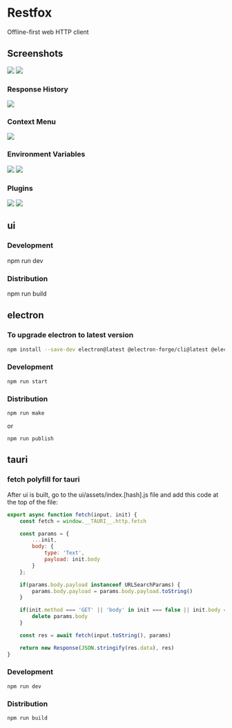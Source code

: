 # Restfox

Offline-first web HTTP client

## Screenshots

<img src="screenshots/1.png?raw=true">

<img src="screenshots/2.png?raw=true">

### Response History

<img src="screenshots/3.png?raw=true">

### Context Menu

<img src="screenshots/8.png?raw=true">

### Environment Variables

<img src="screenshots/4.png?raw=true">
<img src="screenshots/5.png?raw=true">

### Plugins

<img src="screenshots/6.png?raw=true">
<img src="screenshots/7.png?raw=true">

## ui

### Development
npm run dev

### Distribution
npm run build

## electron

### To upgrade electron to latest version
```bash
npm install --save-dev electron@latest @electron-forge/cli@latest @electron-forge/maker-deb@latest @electron-forge/maker-rpm@latest @electron-forge/maker-squirrel@latest @electron-forge/maker-zip@latest
```

### Development
```
npm run start
```

### Distribution
```
npm run make
```
or
```
npm run publish
```

## tauri

### fetch polyfill for tauri

After ui is built, go to the ui/assets/index.[hash].js file and add this code at the top of the file:
```js
export async function fetch(input, init) {
    const fetch = window.__TAURI__.http.fetch

    const params = {
        ...init,
        body: {
            type: 'Text',
            payload: init.body
        }
    };

    if(params.body.payload instanceof URLSearchParams) {
        params.body.payload = params.body.payload.toString()
    }

    if(init.method === 'GET' || 'body' in init === false || init.body === null) {
        delete params.body
    }

    const res = await fetch(input.toString(), params)

    return new Response(JSON.stringify(res.data), res)
}
```

### Development
```
npm run dev
```

### Distribution
```
npm run build
```
